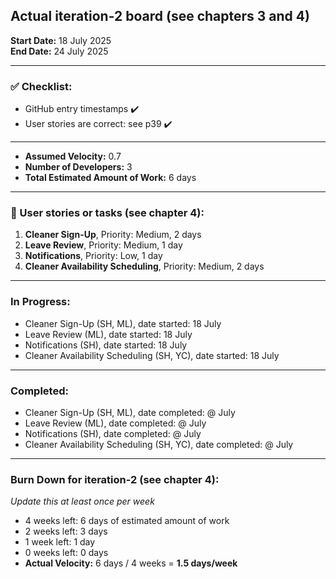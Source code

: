 ## Actual iteration-2 board (see chapters 3 and 4)

**Start Date:** 18 July 2025  
**End Date:** 24 July 2025  

---

### ✅ Checklist:
- GitHub entry timestamps ✔️  
- User stories are correct: see p39 ✔️  

---

- **Assumed Velocity:** 0.7  
- **Number of Developers:** 3  
- **Total Estimated Amount of Work:** 6 days  

---

### 📝 User stories or tasks (see chapter 4):
1. **Cleaner Sign-Up**, Priority: Medium, 2 days  
2. **Leave Review**, Priority: Medium, 1 day  
3. **Notifications**, Priority: Low, 1 day  
4. **Cleaner Availability Scheduling**, Priority: Medium, 2 days  

---

### In Progress:
- Cleaner Sign-Up (SH, ML), date started: 18 July  
- Leave Review (ML), date started: 18 July  
- Notifications (SH), date started: 18 July  
- Cleaner Availability Scheduling (SH, YC), date started: 18 July  

---

### Completed:
- Cleaner Sign-Up (SH, ML), date completed: @ July  
- Leave Review (ML), date completed: @ July  
- Notifications (SH), date completed: @ July  
- Cleaner Availability Scheduling (SH, YC), date completed: @ July  

---

### Burn Down for iteration-2 (see chapter 4):
_Update this at least once per week_

- 4 weeks left: 6 days of estimated amount of work  
- 2 weeks left: 3 days  
- 1 week left: 1 day  
- 0 weeks left: 0 days  
- **Actual Velocity:** 6 days / 4 weeks = **1.5 days/week**
